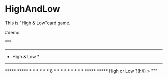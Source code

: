 # HighAndLow
This is "High & Low"card game.

#demo

"""
**************  
* High & Low *  
**************  

  <Question>    
*****    *****  
*   *    * * *  
* 8 *    * * *  
*   *    * * *  
*****    *****  
 High or Low ?(h/l) > 
"""
